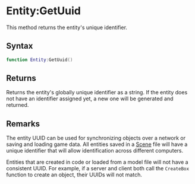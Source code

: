 # Entity:GetUuid

This method returns the entity's unique identifier.

## Syntax

```lua
function Entity:GetUuid()
```

## Returns

Returns the entity's globally unique identifier as a string. If the entity does not have an identifier assigned yet, a new one will be generated and returned.

## Remarks

The entity UUID can be used for synchronizing objects over a network or saving and loading game data. All entities saved in a [Scene](Scene.md) file will have a unique identifier that will allow identification across different computers.

Entities that are created in code or loaded from a model file will not have a consistent UUID. For example, if a server and client both call the `CreateBox` function to create an object, their UUIDs will not match.